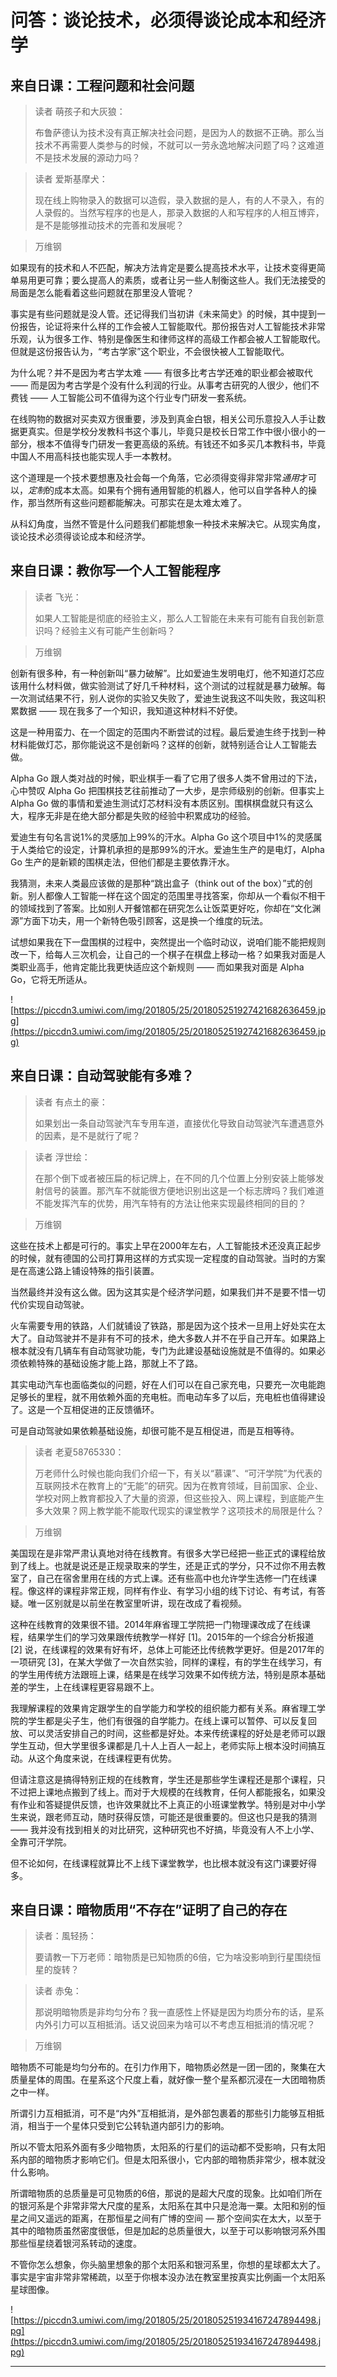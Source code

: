 # 问答：谈论技术，必须得谈论成本和经济学

## 来自日课：工程问题和社会问题

> 读者 萌孩子和大灰狼：
> 
> 布鲁萨德认为技术没有真正解决社会问题，是因为人的数据不正确。那么当技术不再需要人类参与的时候，不就可以一劳永逸地解决问题了吗？这难道不是技术发展的源动力吗？

> 读者 爱斯基摩犬：
> 
> 现在线上购物录入的数据可以造假，录入数据的是人，有的人不录入，有的人录假的。当然写程序的也是人，那录入数据的人和写程序的人相互博弈，是不是能够推动技术的完善和发展呢？

> 万维钢

如果现有的技术和人不匹配，解决方法肯定是要么提高技术水平，让技术变得更简单易用更可靠；要么提高人的素质，或者让另一些人制衡这些人。我们无法接受的局面是怎么能看着这些问题就在那里没人管呢？

事实是有些问题就是没人管。还记得我们当初讲《未来简史》的时候，其中提到一份报告，论证将来什么样的工作会被人工智能取代。那份报告对人工智能技术非常乐观，认为很多工作、特别是像医生和律师这样的高级工作都会被人工智能取代。但就是这份报告认为，“考古学家”这个职业，不会很快被人工智能取代。

为什么呢？并不是因为考古学太难 —— 有很多比考古学还难的职业都会被取代 —— 而是因为考古学是个没有什么利润的行业。从事考古研究的人很少，他们不费钱 —— 人工智能公司不值得为这个行业专门研发一套系统。

在线购物的数据对买卖双方很重要，涉及到真金白银，相关公司乐意投入人手让数据更真实。但是学校分发教科书这个事儿，毕竟只是校长日常工作中很小很小的一部分，根本不值得专门研发一套更高级的系统。有钱还不如多买几本教科书，毕竟中国人不用高科技也能实现人手一本教材。

这个道理是一个技术要想惠及社会每一个角落，它必须得变得非常非常*通用*才可以，*定制*的成本太高。如果有个拥有通用智能的机器人，他可以自学各种人的操作，那当然所有这些问题都能解决。可那实在是太难太难了。

从科幻角度，当然不管是什么问题我们都能想象一种技术来解决它。从现实角度，谈论技术必须得谈论成本和经济学。

## 来自日课：教你写一个人工智能程序

> 读者 飞光：
> 
> 如果人工智能是彻底的经验主义，那么人工智能在未来有可能有自我创新意识吗？经验主义有可能产生创新吗？

> 万维钢

创新有很多种，有一种创新叫“暴力破解”。比如爱迪生发明电灯，他不知道灯芯应该用什么材料做，做实验测试了好几千种材料，这个测试的过程就是暴力破解。每一次测试结果不行，别人说你的实验又失败了，爱迪生说我这不叫失败，我这叫积累数据 —— 现在我多了一个知识，我知道这种材料不好使。

这是一种用蛮力、在一个固定的范围内不断尝试的过程。最后爱迪生终于找到一种材料能做灯芯，那你能说这不是创新吗？这样的创新，就特别适合让人工智能去做。

Alpha Go 跟人类对战的时候，职业棋手一看了它用了很多人类不曾用过的下法，心中赞叹 Alpha Go 把围棋技艺往前推动了一大步，是宗师级别的创新。但事实上 Alpha Go 做的事情和爱迪生测试灯芯材料没有本质区别。围棋棋盘就只有这么大，程序无非是在绝大部分都是失败的经验中积累成功的经验。

爱迪生有句名言说1%的灵感加上99%的汗水。Alpha Go 这个项目中1%的灵感属于人类给它的设定，计算机承担的是那99%的汗水。爱迪生生产的是电灯，Alpha Go 生产的是新颖的围棋走法，但他们都是主要依靠汗水。

我猜测，未来人类最应该做的是那种“跳出盒子（think out of the box）”式的创新。别人都像人工智能一样在这个固定的范围里寻找答案，你却从一个看似不相干的领域找到了答案。比如别人开餐馆都在研究怎么让饭菜更好吃，你却在“文化渊源”方面下功夫，用一个新特色吸引顾客，这是换一个维度的玩法。

试想如果我在下一盘围棋的过程中，突然提出一个临时动议，说咱们能不能把规则改一下，给每人三次机会，让自己的一个棋子在棋盘上移动一格？如果我对面是人类职业高手，他肯定能比我更快适应这个新规则 —— 而如果我对面是 Alpha Go，它将无所适从。

![https://piccdn3.umiwi.com/img/201805/25/201805251927421682636459.jpg](https://piccdn3.umiwi.com/img/201805/25/201805251927421682636459.jpg)

## 来自日课：自动驾驶能有多难？

> 读者 有点土的豪：
> 
> 如果划出一条自动驾驶汽车专用车道，直接优化导致自动驾驶汽车遭遇意外的因素，是不是就行了呢？

> 读者 浮世绘：
> 
> 在那个倒下或者被压扁的标记牌上，在不同的几个位置上分别安装上能够发射信号的装置。那汽车不就能很方便地识别出这是一个标志牌吗？我们难道不能发挥汽车的优势，用汽车特有的方法让他来实现最终相同的目的？

> 万维钢

这些在技术上都是可行的。事实上早在2000年左右，人工智能技术还没真正起步的时候，就有德国的公司打算用这样的方式实现一定程度的自动驾驶。当时的方案是在高速公路上铺设特殊的指引装置。

当然最终并没有这么做。因为这其实是个经济学问题，如果我们并不是要不惜一切代价实现自动驾驶。

火车需要专用的铁路，人们就铺设了铁路，那是因为这个技术一旦用上好处实在太大了。自动驾驶并不是非有不可的技术，绝大多数人并不在乎自己开车。如果路上根本就没有几辆车有自动驾驶功能，专门为此建设基础设施就是不值得的。如果必须依赖特殊的基础设施才能上路，那就上不了路。

其实电动汽车也面临类似的问题，好在人们可以在自己家充电，只要充一次电能跑足够长的里程，就不用依赖外面的充电桩。而电动车多了以后，充电桩也值得建设了。这是一个互相促进的正反馈循环。

可是自动驾驶如果依赖基础设施，却很可能不是互相促进，而是互相等待。

> 读者 老夏58765330：
> 
> 万老师什么时候也能向我们介绍一下，有关以“慕课”、“可汗学院”为代表的互联网技术在教育上的“无能”的研究。因为在教育领域，目前国家、企业、学校对网上教育都投入了大量的资源，但这些投入、网上课程，到底能产生多大效果？网上教学能不能取代现实的课堂教学？这项技术的局限是什么？

> 万维钢

美国现在是非常严肃认真地对待在线教育。有很多大学已经把一些正式的课程给放到了线上。也就是说还是正规录取来的学生，还是正式的学分，只不过你不用去教室了，自己在宿舍里用在线的方式上课。还有些高中也允许学生选修一门在线课程。像这样的课程非常正规，同样有作业、有学习小组的线下讨论、有考试，有答疑。唯一区别就是以前坐在教室里听讲，现在改成了看视频。

这种在线教育的效果很不错。2014年麻省理工学院把一门物理课改成了在线课程，结果学生们的学习效果跟传统教学一样好 [1]。2015年的一个综合分析报道 [2] 说，在线课程的效果有好有坏，总体上可能还比传统教学更好。但是2017年的一项研究 [3]，在某大学做了一次自然实验，同样的课程，有的学生在线学习，有的学生用传统方法跟班上课，结果是在线学习效果不如传统方法，特别是原本基础差的学生，上在线课程更容易跟不上。

我理解课程的效果肯定跟学生的自学能力和学校的组织能力都有关系。麻省理工学院的学生都是尖子生，他们有很强的自学能力。在线上课可以暂停、可以反复回放、可以灵活安排自己的时间，这些都是好处。本来传统课程的好处是老师可以跟学生互动，但大学里很多课都是几十人上百人一起上，老师实际上根本没时间搞互动。从这个角度来说，在线课程更有优势。

但请注意这是搞得特别正规的在线教育，学生还是那些学生课程还是那个课程，只不过把上课地点搬到了线上。而对于大规模的在线教育，任何人都能报名，如果没有作业和答疑提供反馈，也许效果就比不上真正的小班课堂教学。特别是对中小学生来说，跟老师互动，随时获得反馈，可能还是很重要的。但这也只是我的猜测 —— 我并没有找到相关的对比研究，这种研究也不好搞，毕竟没有人不上小学、全靠可汗学院。

但不论如何，在线课程就算比不上线下课堂教学，也比根本就没有这门课要好得多。

## 来自日课：暗物质用“不存在”证明了自己的存在

> 读者：風轻扬：
> 
> 要请教一下万老师：暗物质是已知物质的6倍，它为啥没影响到行星围绕恒星的旋转？

> 读者 赤兔：
> 
> 那说明暗物质是非均匀分布？我一直感性上怀疑是因为均质分布的话，星系内外引力可以互相抵消。话又说回来为啥可以不考虑互相抵消的情况呢？

> 万维钢

暗物质不可能是均匀分布的。在引力作用下，暗物质必然是一团一团的，聚集在大质量星体的周围。在星系这个尺度上看，就好像一整个星系都沉浸在一大团暗物质之中一样。

所谓引力互相抵消，可不是“内外”互相抵消，是外部包裹着的那些引力能够互相抵消，相当于一个星体只受到它公转轨道内部引力的影响。

所以不管太阳系外面有多少暗物质，太阳系的行星们的运动都不受影响，只有太阳系内部的暗物质才影响它们。但是太阳系很小，它内部的暗物质非常少，根本就没什么影响。

所谓暗物质的总质量是可见物质的6倍，那说的是超大尺度的现象。比如咱们所在的银河系是个非常非常大尺度的星系，太阳系在其中只是沧海一粟。太阳和别的恒星之间又遥远的距离，在那恒星之间有广博的空间 — 那个空间实在太大，以至于其中的暗物质虽然密度很低，但是加起的总质量很大，以至于可以影响银河系外围那些恒星绕着银河系转动的速度。

不管你怎么想象，你头脑里想象的那个太阳系和银河系里，你想的星球都太大了。事实是宇宙非常非常稀疏，以至于你根本没办法在教室里按真实比例画一个太阳系星球图像。

![https://piccdn3.umiwi.com/img/201805/25/201805251934167247894498.jpg](https://piccdn3.umiwi.com/img/201805/25/201805251934167247894498.jpg)

---
